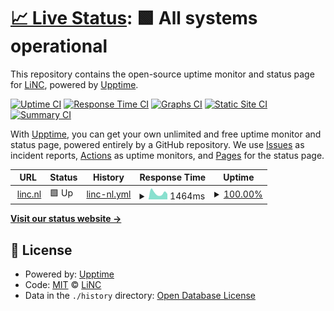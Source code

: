 # [📈 Live Status](https://demo.upptime.js.org): <!--live status--> **🟩 All systems operational**

This repository contains the open-source uptime monitor and status page for [LiNC](https://www.linc.nl), powered by [Upptime](https://github.com/upptime/upptime).

[![Uptime CI](https://github.com/lincgit/uptime-monitor/workflows/Uptime%20CI/badge.svg)](https://github.com/lincgit/uptime-monitor/actions?query=workflow%3A%22Uptime+CI%22)
[![Response Time CI](https://github.com/lincgit/uptime-monitor/workflows/Response%20Time%20CI/badge.svg)](https://github.com/lincgit/uptime-monitor/actions?query=workflow%3A%22Response+Time+CI%22)
[![Graphs CI](https://github.com/lincgit/uptime-monitor/workflows/Graphs%20CI/badge.svg)](https://github.com/lincgit/uptime-monitor/actions?query=workflow%3A%22Graphs+CI%22)
[![Static Site CI](https://github.com/lincgit/uptime-monitor/workflows/Static%20Site%20CI/badge.svg)](https://github.com/lincgit/uptime-monitor/actions?query=workflow%3A%22Static+Site+CI%22)
[![Summary CI](https://github.com/lincgit/uptime-monitor/workflows/Summary%20CI/badge.svg)](https://github.com/lincgit/uptime-monitor/actions?query=workflow%3A%22Summary+CI%22)

With [Upptime](https://upptime.js.org), you can get your own unlimited and free uptime monitor and status page, powered entirely by a GitHub repository. We use [Issues](https://github.com/lincgit/uptime-monitor/issues) as incident reports, [Actions](https://github.com/lincgit/uptime-monitor/actions) as uptime monitors, and [Pages](https://demo.upptime.js.org) for the status page.

<!--start: status pages-->
<!-- This summary is generated by Upptime (https://github.com/upptime/upptime) -->
<!-- Do not edit this manually, your changes will be overwritten -->
<!-- prettier-ignore -->
| URL | Status | History | Response Time | Uptime |
| --- | ------ | ------- | ------------- | ------ |
| <img alt="" src="https://icons.duckduckgo.com/ip3/www.linc.nl.ico" height="13"> [linc.nl](https://www.linc.nl) | 🟩 Up | [linc-nl.yml](https://github.com/lincgit/uptime-monitor/commits/HEAD/history/linc-nl.yml) | <details><summary><img alt="Response time graph" src="./graphs/linc-nl/response-time-week.png" height="20"> 1464ms</summary><br><a href="https://lincgit.github.io/uptime-monitor/history/linc-nl"><img alt="Response time 1434" src="https://img.shields.io/endpoint?url=https%3A%2F%2Fraw.githubusercontent.com%2Flincgit%2Fuptime-monitor%2FHEAD%2Fapi%2Flinc-nl%2Fresponse-time.json"></a><br><a href="https://lincgit.github.io/uptime-monitor/history/linc-nl"><img alt="24-hour response time 1268" src="https://img.shields.io/endpoint?url=https%3A%2F%2Fraw.githubusercontent.com%2Flincgit%2Fuptime-monitor%2FHEAD%2Fapi%2Flinc-nl%2Fresponse-time-day.json"></a><br><a href="https://lincgit.github.io/uptime-monitor/history/linc-nl"><img alt="7-day response time 1464" src="https://img.shields.io/endpoint?url=https%3A%2F%2Fraw.githubusercontent.com%2Flincgit%2Fuptime-monitor%2FHEAD%2Fapi%2Flinc-nl%2Fresponse-time-week.json"></a><br><a href="https://lincgit.github.io/uptime-monitor/history/linc-nl"><img alt="30-day response time 1464" src="https://img.shields.io/endpoint?url=https%3A%2F%2Fraw.githubusercontent.com%2Flincgit%2Fuptime-monitor%2FHEAD%2Fapi%2Flinc-nl%2Fresponse-time-month.json"></a><br><a href="https://lincgit.github.io/uptime-monitor/history/linc-nl"><img alt="1-year response time 1434" src="https://img.shields.io/endpoint?url=https%3A%2F%2Fraw.githubusercontent.com%2Flincgit%2Fuptime-monitor%2FHEAD%2Fapi%2Flinc-nl%2Fresponse-time-year.json"></a></details> | <details><summary><a href="https://lincgit.github.io/uptime-monitor/history/linc-nl">100.00%</a></summary><a href="https://lincgit.github.io/uptime-monitor/history/linc-nl"><img alt="All-time uptime 99.94%" src="https://img.shields.io/endpoint?url=https%3A%2F%2Fraw.githubusercontent.com%2Flincgit%2Fuptime-monitor%2FHEAD%2Fapi%2Flinc-nl%2Fuptime.json"></a><br><a href="https://lincgit.github.io/uptime-monitor/history/linc-nl"><img alt="24-hour uptime 100.00%" src="https://img.shields.io/endpoint?url=https%3A%2F%2Fraw.githubusercontent.com%2Flincgit%2Fuptime-monitor%2FHEAD%2Fapi%2Flinc-nl%2Fuptime-day.json"></a><br><a href="https://lincgit.github.io/uptime-monitor/history/linc-nl"><img alt="7-day uptime 100.00%" src="https://img.shields.io/endpoint?url=https%3A%2F%2Fraw.githubusercontent.com%2Flincgit%2Fuptime-monitor%2FHEAD%2Fapi%2Flinc-nl%2Fuptime-week.json"></a><br><a href="https://lincgit.github.io/uptime-monitor/history/linc-nl"><img alt="30-day uptime 100.00%" src="https://img.shields.io/endpoint?url=https%3A%2F%2Fraw.githubusercontent.com%2Flincgit%2Fuptime-monitor%2FHEAD%2Fapi%2Flinc-nl%2Fuptime-month.json"></a><br><a href="https://lincgit.github.io/uptime-monitor/history/linc-nl"><img alt="1-year uptime 99.94%" src="https://img.shields.io/endpoint?url=https%3A%2F%2Fraw.githubusercontent.com%2Flincgit%2Fuptime-monitor%2FHEAD%2Fapi%2Flinc-nl%2Fuptime-year.json"></a></details>

<!--end: status pages-->

[**Visit our status website →**](https://demo.upptime.js.org)

## 📄 License

- Powered by: [Upptime](https://github.com/upptime/upptime)
- Code: [MIT](./LICENSE) © [LiNC](https://www.linc.nl)
- Data in the `./history` directory: [Open Database License](https://opendatacommons.org/licenses/odbl/1-0/)
